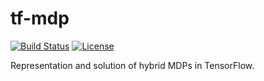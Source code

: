 # tf-mdp

[![Build Status](https://travis-ci.org/felipessalvatore/tf-mdp.svg?branch=master)](https://travis-ci.org/felipessalvatore/tf-mdp)
[![License](https://img.shields.io/aur/license/yaourt.svg)](https://github.com/felipessalvatore/tf-mdp/blob/master/LICENSE)

Representation and solution of hybrid MDPs in TensorFlow.

